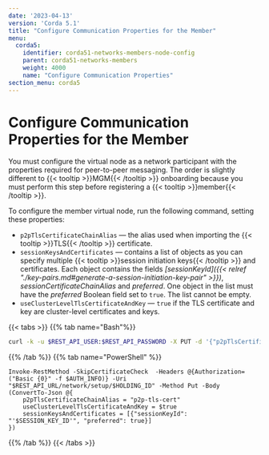 ```yaml
---
date: '2023-04-13'
version: 'Corda 5.1'
title: "Configure Communication Properties for the Member"
menu:
  corda5:
    identifier: corda51-networks-members-node-config
    parent: corda51-networks-members
    weight: 4000
    name: "Configure Communication Properties"
section_menu: corda5
---
```


# Configure Communication Properties for the Member

You must configure the virtual node as a network participant with the properties required for peer-to-peer messaging. The order is slightly different to {{< tooltip >}}MGM{{< /tooltip >}} onboarding because you must perform this step before registering a {{< tooltip >}}member{{< /tooltip >}}.

To configure the member virtual node, run the following command, setting these properties: 

* `p2pTlsCertificateChainAlias` — the alias used when importing the {{< tooltip >}}TLS{{< /tooltip >}} certificate.
* `sessionKeysAndCertificates` — contains a list of objects as you can specify multiple {{< tooltip >}}session initiation keys{{< /tooltip >}} and certificates. Each object contains the fields *[sessionKeyId]({{< relref "./key-pairs.md#generate-a-session-initiation-key-pair" >}})*, *sessionCertificateChainAlias* and *preferred*. One object in the list must have the *preferred* Boolean field set to `true`. The list cannot be empty. 
* `useClusterLevelTlsCertificateAndKey` — `true` if the TLS certificate and key are cluster-level certificates and keys.

{{< tabs >}}
{{% tab name="Bash"%}}
```bash
curl -k -u $REST_API_USER:$REST_API_PASSWORD -X PUT -d '{"p2pTlsCertificateChainAlias": "p2p-tls-cert", "useClusterLevelTlsCertificateAndKey": true, "sessionKeysAndCertificates": [{"sessionKeyId": "'$SESSION_KEY_ID'", "preferred": true}]}' $REST_API_URL/network/setup/$HOLDING_ID
```
{{% /tab %}}
{{% tab name="PowerShell" %}}
```shell
Invoke-RestMethod -SkipCertificateCheck  -Headers @{Authorization=("Basic {0}" -f $AUTH_INFO)} -Uri "$REST_API_URL/network/setup/$HOLDING_ID" -Method Put -Body (ConvertTo-Json @{
    p2pTlsCertificateChainAlias = "p2p-tls-cert"
    useClusterLevelTlsCertificateAndKey = $true
    sessionKeysAndCertificates = [{"sessionKeyId": "'$SESSION_KEY_ID'", "preferred": true}]
})
```
{{% /tab %}}
{{< /tabs >}}